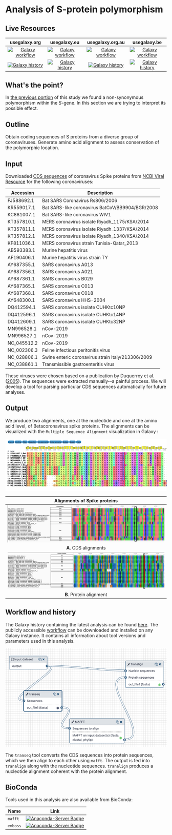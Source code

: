 # Analysis of S-protein polymorphism

## Live Resources

| usegalaxy.org | usegalaxy.eu | usegalaxy.org.au | usegalaxy.be |
|:--------:|:------------:|:------------:|:------------:|
| [![Galaxy workflow](https://img.shields.io/static/v1?label=workflow&message=run&color=blue)](https://usegalaxy.org/u/aun1/w/covid-19-s-gene-aa) | [![Galaxy workflow](https://img.shields.io/static/v1?label=workflow&message=run&color=blue)](https://usegalaxy.eu/u/wolfgang-maier/w/covid-19-s-gene-conservation) | [![Galaxy workflow](https://img.shields.io/static/v1?label=workflow&message=run&color=blue)](https://usegalaxy.org.au/u/simongladman/w/covid-19-s-gene-aa) | [![Galaxy workflow](https://img.shields.io/static/v1?label=workflow&message=run&color=blue)](https://usegalaxy.be/u/ieguinoa/w/covid-19-s-gene-aa) |
| [![Galaxy history](https://img.shields.io/static/v1?label=history&message=view&color=blue)](https://usegalaxy.org/u/aun1/h/covid-19-s-protein-aa) | [![Galaxy history](https://img.shields.io/static/v1?label=history&message=view&color=blue)](https://usegalaxy.eu/u/wolfgang-maier/h/covid-19-s-gene-conservation) | [![Galaxy history](https://img.shields.io/static/v1?label=history&message=view&color=blue)](https://usegalaxy.org.au/u/simongladman/h/covid-19-s-gene-aa) | [![Galaxy history](https://img.shields.io/static/v1?label=history&message=view&color=blue)](https://usegalaxy.be/u/ieguinoa/h/covid-19-s-protein-aa) |

## What's the point?

In [the previous portion](https://github.com/galaxyproject/SARS-CoV-2/tree/master/4-Variation) of this study we found a non-synonymous polymorphism within the *S*-gene. In this section we are trying to interpret its possible effect.

## Outline

Obtain coding sequences of S proteins from a diverse group of coronaviruses. Generate amino acid alignment to assess conservation of the polymorphic location.

## Input

Downloaded [CDS sequences](Spike_cds.fasta) of coronavirus Spike proteins from [NCBI Viral Resource](https://www.ncbi.nlm.nih.gov/labs/virus/vssi/#/virus?SeqType_s=Nucleotide&VirusLineage_ss=SARS-CoV-2,%20taxid:2697049) for the following coronaviruses:

| Accession  |  Description |
|------------|--------------|
|FJ588692.1	 | Bat SARS Coronavirus Rs806/2006 |
|KR559017.1	 | Bat SARS-like coronavirus BatCoV/BB9904/BGR/2008 |
|KC881007.1	 | Bat SARS-like coronavirus WIV1 |
|KT357810.1	 | MERS coronavirus isolate Riyadh_1175/KSA/2014 |
|KT357811.1	 | MERS coronavirus isolate Riyadh_1337/KSA/2014 |
|KT357812.1	 | MERS coronavirus isolate Riyadh_1340/KSA/2014 |
|KF811036.1	 | MERS coronavirus strain Tunisia-Qatar_2013 |
|AB593383.1	 | Murine hepatitis virus |
|AF190406.1	 | Murine hepatitis virus strain TY |
|AY687355.1	 | SARS coronavirus A013 |
|AY687356.1	 | SARS coronavirus A021 |
|AY687361.1	 | SARS coronavirus B029 |
|AY687365.1	 | SARS coronavirus C013 |
|AY687368.1	 | SARS coronavirus C018 |
|AY648300.1	 | SARS coronavirus HHS-2004 |
|DQ412594.1	 | SARS coronavirus isolate CUHKtc10NP |
|DQ412596.1	 | SARS coronavirus isolate CUHKtc14NP |
|DQ412609.1	 | SARS coronavirus isolate CUHKtc32NP |
|MN996528.1	 | nCov-2019 |
|MN996527.1	 | nCov-2019 |
|NC_045512.2 | nCov-2019 |
|NC_002306.3 | Feline infectious peritonitis virus |
|NC_028806.1 | Swine enteric coronavirus strain Italy/213306/2009 |
|NC_038861.1 | Transmissible gastroenteritis virus |

These viruses were chosen based on a publication by Duquerroy et al. ([2005](http://dx.doi.org/10.1016/j.virol.2005.02.022)). The sequences were extracted manually--a painful process. We will develop a tool for parsing particular CDS sequences automatically for future analyses.

## Output

We produce two alignments, one at the nucleotide and one at the amino acid level, of Betacoronavirus spike proteins. The alignments can be visualized with the `Multiple Sequence Alignment` visualization in Galaxy :

 ![Visualization of amino acid alignment in Galaxy](./align_galaxy_viz.png)

| Alignments of Spike proteins |
|:-------------------------------:|
| ![Nucleic Alignment of Spike proteins](./Spike_CDS_Alignment.png) |
| **A**. CDS alignments |
| ![Proteic Alignment of Spike proteins](./Spike_Protein_Alignment.png) |
| **B**. Protein alignment |

## Workflow and history

The Galaxy history containing the latest analysis can be found [here](https://usegalaxy.org/u/aun1/h/covid-19-s-protein-aa). The publicly accessible [workflow](https://usegalaxy.org/u/aun1/w/covid-19-s-gene-aa) can be downloaded and installed on any Galaxy instance. It contains all information about tool versions and parameters used in this analysis.

![Analysis Workflow](./s_wf.png)

The `transeq` tool converts the CDS sequences into protein sequences, which we then align to each other using `mafft`. The output is fed into `tranalign` along with the nucleotide sequences. `tranalign` produces a nucleotide alignment coherent with the protein alignment.

## BioConda

Tools used in this analysis are also available from BioConda:

| Name     | Link |
|----------|----------------|
| `mafft`  | [![Anaconda-Server Badge](https://anaconda.org/bioconda/mafft/badges/version.svg)](https://anaconda.org/bioconda/mafft) |
| `emboss` | [![Anaconda-Server Badge](https://anaconda.org/bioconda/emboss/badges/version.svg)](https://anaconda.org/bioconda/emboss) |
